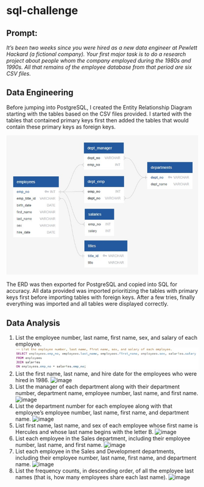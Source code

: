 # **sql-challenge**

## Prompt:
 *It’s been two weeks since you were hired as a new data engineer at Pewlett Hackard (a fictional company). Your first major task is to do a research project about people whom the company employed during the 1980s and 1990s. All that remains of the employee database from that period are six CSV files.*

## Data Engineering

Before jumping into PostgreSQL, I created the Entity Relationship Diagram starting with the tables based on the CSV files provided. I started with the tables that contained primary keys first then added the tables that would contain these primary keys as foreign keys.

![image](https://github.com/kadyepley/sql-challenge/blob/main/erd_sql_challenge_map.jpg)

The ERD was then exported for PostgreSQL and copied into SQL for accuracy. All data provided was imported prioritizing the tables with primary keys first before importing tables with foreign keys. After a few tries, finally everything was imported and all tables were displayed correctly. 

## Data Analysis

1. List the employee number, last name, first name, sex, and salary of each employee.
![image](https://github.com/kadyepley/sql-challenge/blob/main/images/data_analysis_1.jpg)
1. List the first name, last name, and hire date for the employees who were hired in 1986.
![image]()
1. List the manager of each department along with their department number, department name, employee number, last name, and first name.
![image]()
1. List the department number for each employee along with that employee’s employee number, last name, first name, and department name.
![image]()
1. List first name, last name, and sex of each employee whose first name is Hercules and whose last name begins with the letter B.
![image]()
1. List each employee in the Sales department, including their employee number, last name, and first name.
![image]()
1. List each employee in the Sales and Development departments, including their employee number, last name, first name, and department name.
![image]()
1. List the frequency counts, in descending order, of all the employee last names (that is, how many employees share each last name).
![image]()